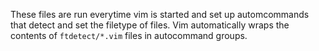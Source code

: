 These files are run everytime vim is started and set up automcommands that
detect and set the filetype of files. Vim automatically wraps the contents of
`ftdetect/*.vim` files in autocommand groups.
